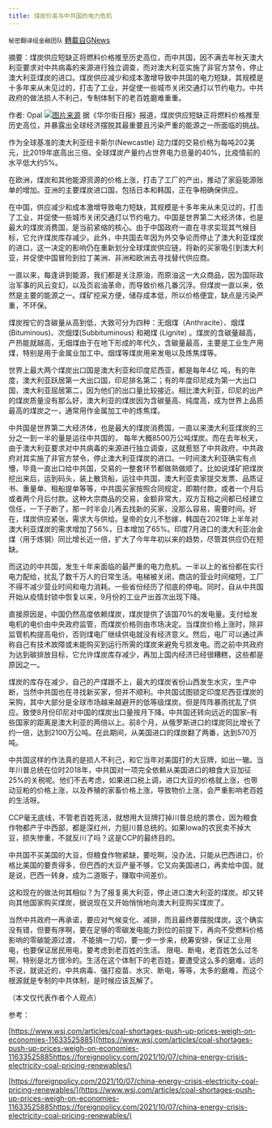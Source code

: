 ```yaml
---
title: 煤炭价高与中共国的电力危机
---
```

`秘密翻译组金融团队` [轉載自GNews](https://gnews.org/zh-hans/1614378/)

摘要：煤炭供应短缺正将燃料价格推至历史高位，而中共国，因不满去年秋天澳大利亚要求对中共病毒的来源进行独立调查，而对澳大利亚实施了非官方禁令，停止澳大利亚煤炭的进口。煤炭供应减少和成本激增导致中共国的电力短缺，其规模是十多年来从未见过的，打击了工业，并促使一些城市关闭交通灯以节约电力。中共政府的做法损人不利己，专制体制下的老百姓磨难重重。

作者: Opal
![](https://assets.gnews.org/wp-content/uploads/2021/10/2021-10-24-OPAL.jpg)[图片来源](https://www.wsj.com)
据《华尔街日报》报道，煤炭供应短缺正将燃料价格推至历史高位，并暴露出全球经济摆脱其最重要且污染严重的能源之一所面临的挑战。

作为全球基准的澳大利亚纽卡斯尔(Newcastle) 动力煤的交易价格为每吨202美元，比2019年底高出三倍。全球煤炭产量约占世界电力总量的40%，比疫情前的水平低大约5%。

在欧洲，煤炭和其他能源资源的价格上涨，打击了工厂的产出，推动了家庭能源账单的增加。亚洲的主要煤炭进口国，包括日本和韩国，正在争相确保供应。

在中国，供应减少和成本激增导致电力短缺，其规模是十多年来从未见过的，打击了工业，并促使一些城市关闭交通灯以节约电力。中国是世界第二大经济体，也是最大的煤炭消费国，是当前紧缩的核心。由于中国政府一直在寻求实现其气候目标，它允许煤炭库存减少。此外，中共国去年因为外交争论而停止了澳大利亚煤炭的进口，这一决定的影响仍在重新划分全球煤炭供应链，将新的买家吸引到澳大利亚，并促使中国冒险到拉丁美洲、非洲和欧洲去寻找替代供应商。

一直以来，每逢讲到能源，我们都是关注原油，而原油这一大众商品，因为国际政治军事的风云变幻，以及页岩油革命，而导致价格几番沉浮。但煤炭一直以来，依然是主要的能源之一。煤矿挖采方便，储存成本低，所以价格便宜，缺点是污染严重，不环保。

煤炭按它的含碳量从高到低，大致可分为四种：无烟煤（Anthracite）、烟煤(Bituminous)、次烟煤(Subbituminous) 和褐煤 (Lignite) 。煤炭的含碳量越高，产热能就越高，无烟煤由于在地下形成的年代久，含碳量最高，主要是工业生产用煤，特别是用于金属业加工中。烟煤等煤炭用来发电以及炼焦煤等。

世界上最大两个煤炭出口国是澳大利亚和印度尼西亚，都是每年4亿 吨，有的年度，澳大利亚跃居第一大出口国，印尼排名第二；有的年度印尼成为第一大出口国，澳大利亚屈居第二，因为他们的出口量比较接近。相比澳大利亚，印尼的出产的煤炭质量没有那么好，澳大利亚的煤炭因为含碳量高、纯度高，成为世界上品质最高的煤炭之一，通常用作金属加工中的炼焦煤。

中共国是世界第二大经济体，也是最大的煤炭消费国，一直以来澳大利亚煤炭的三分之一到一半的量是运往中共国的， 每年大概8500万公吨煤炭。而在去年秋天，由于澳大利亚要求对中共病毒的来源进行独立调查，这就惹怒了中共政府，中共政府对其实施了非官方禁令，停止澳大利亚煤炭的进口。一时间澳大利亚确实有点懵，毕竟一直出口给中共国，交易的一整套环节都做熟做顺了。比如说煤矿把煤炭挖出来后，运到码头，装上散货船，运往中共国，澳大利亚卖家提交发票、品质证书、重量单、租船提单等等，中共国买家按照合同规定，即期付款，或者一个月后或者两个月后付款。这种大宗商品的交易，金额非常大，双方互相之间都已经建立信任，一下子断了，那一时半会儿再去找新的买家，没那么容易，需要时间。好在，煤炭供应紧张，需求大与供给。皇帝的女儿不愁嫁，韩国在2021年上半年对澳大利亚煤炭的需求增加了56%，日本增加了65%。印度7月进口的澳大利亚冶金煤（用于炼钢）同比增长近一倍，扩大了今年年初以来的趋势，尽管其供应仍在短缺。

而这边的中共国，发生十年来面临的最严重的电力危机。一半以上的省份都在实行电力配给，扰乱了数千万人的日常生活。电梯被关闭，商店的营业时间缩短，工厂不得不减少营业时间和电力消耗。一些省份经历了彻底的停电。同时，自从中共国开始从疫情封锁中恢复以来，9月份的工业产出首次出现下降。

直接原因是，中国仍然高度依赖煤炭，煤炭提供了该国70%的发电量。支付给发电机的电价由中央政府监管，而煤炭价格则由市场决定。当煤炭价格上涨时，除非监管机构提高电价，否则煤电厂继续供电就没有经济意义。然后，电厂可以通过声称自己有技术故障或未能购买到运行所需的煤炭来避免亏损发电。而之前中共政府为达到碳排放目标，它允许煤炭库存减少，再加上国内经济已经很糟糕，这些都是原因之一。

煤炭的库存在减少，自己的产煤跟不上，最大的煤炭省份山西发生水灾，生产中断，当然中共国也在寻找新买家，但并不顺利。中共国试图锁定印度尼西亚煤炭的采购，其中大部分是全球市场越来越避开的低等级煤炭。但是阵阵暴雨扰乱了供应。致使8月份印尼对中国的煤炭出口量按月下降。中共国还转向远近的国家–有些国家的距离是澳大利亚的两倍以上。前8个月，从俄罗斯进口的煤炭同比增长了约一倍，达到2100万公吨。在此期间，从美国进口的煤炭翻了两番，达到570万吨。

中共国这样的作法真的是损人不利己，和它当年对美国打的大豆牌，如出一辙。当年川普总统在位时2018年，中共国对一项完全依赖从美国进口的粮食大豆加征25%的关税呢。他们不去考虑，如果进口税上调，进口大豆的价格就上涨，也带动豆粕的价格上涨，以及养殖的家畜价格上涨，导致物价上涨，会严重影响老百姓的生活呀。

CCP毫无底线，不管老百姓死活，就想用大豆牌打掉川普总统的票仓，因为粮食作物都产于中西部，都是深红州，力挺川普总统的。如果Iowa的农民卖不掉大豆，损失惨重，不就反川了吗？这是CCP的最终目的。

中共国不买美国的大豆，但粮食作物紧缺，要吃啊，没办法，只能从巴西进口，价格比美国的要贵得多，但巴西的大豆产量不够，它又向美国进口，再卖给中国，就是说，巴西一转身，成为二道贩子，赚取中间差价。

这和现在的做法何其相似？为了报复奥大利亚，停止进口澳大利亚的煤炭。却又转向其他国家购买煤炭，据说现在又开始悄悄地向澳大利亚购买煤炭了。

当然中共政府一再承诺，要应对气候变化、减排，而且最终要摆脱煤炭。这个确实没有错，但要有序啊，要在足够的零碳发电能力到位的前提下，再向不受燃料价格影响的零碳能源过渡， 不能搞一刀切，要一步一步来，统筹安排，保证工业用电，也要保证居民用电，要考虑到老百姓的生活。 限电、断电，老百姓怎么过冬啊，特别是北方很冷的。生活在这个体制下的老百姓，要遭受这么多的磨难，远的不说，就说近的，中共病毒、强打疫苗、水灾、断电，等等，太多的磨难，而这个根源就是专制的中共体制，是时候应该瓦解了。

（本文仅代表作者个人观点）

参考：

[https://www.wsj.com/articles/coal-shortages-push-up-prices-weigh-on-economies-11633525885](https://www.wsj.com/articles/coal-shortages-push-up-prices-weigh-on-economies-11633525885https://foreignpolicy.com/2021/10/07/china-energy-crisis-electricity-coal-pricing-renewables/)

[https://foreignpolicy.com/2021/10/07/china-energy-crisis-electricity-coal-pricing-renewables/](https://www.wsj.com/articles/coal-shortages-push-up-prices-weigh-on-economies-11633525885https://foreignpolicy.com/2021/10/07/china-energy-crisis-electricity-coal-pricing-renewables/)
